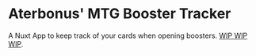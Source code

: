 # Aterbonus' MTG Booster Tracker

A Nuxt App to keep track of your cards when opening boosters. [WIP WIP WIP](https://mtg-opener.aterbonus.cl/).
